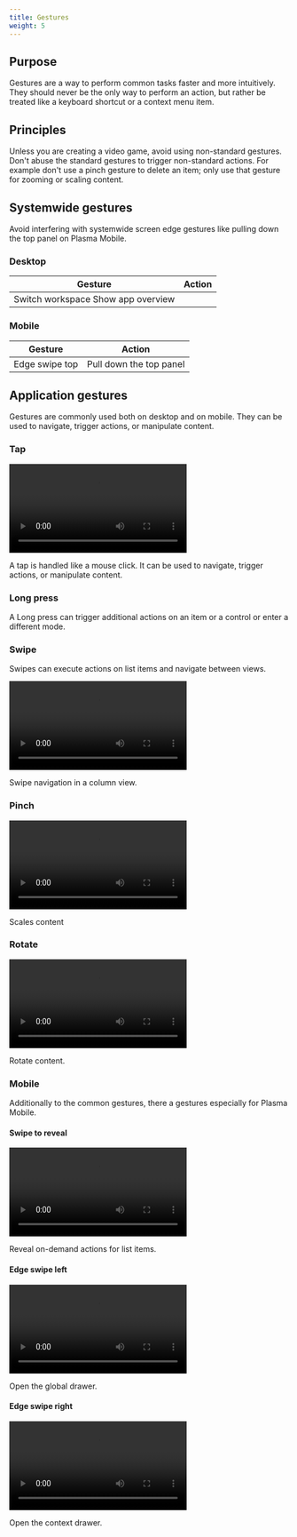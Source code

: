 ```yaml
---
title: Gestures
weight: 5
---
```


Purpose
-------

Gestures are a way to perform common tasks faster and more intuitively.
They should never be the only way to perform an action, but rather be
treated like a keyboard shortcut or a context menu item.

Principles
----------

Unless you are creating a video game, avoid using non-standard gestures.
Don't abuse the standard gestures to trigger non-standard actions. For
example don't use a pinch gesture to delete an item; only use that
gesture for zooming or scaling content.

Systemwide gestures
-------------------

Avoid interfering with systemwide screen edge gestures like pulling down
the top panel on Plasma Mobile.

### Desktop

Gesture                             | Action
------------------------------------|--------
Switch workspace Show app overview  |

### Mobile

Gesture         | Action
----------------|-------------------------
Edge swipe top  | Pull down the top panel

Application gestures
--------------------

Gestures are commonly used both on desktop and on mobile. They can be
used to navigate, trigger actions, or manipulate content.

### Tap

<video src="https://cdn.kde.org/hig/video/20200122/Touch.webm" 
loop="true" playsinline="true" width="320" controls="true" 
onended="this.play()" class="border"></video>

A tap is handled like a mouse click. It can be used to navigate, trigger
actions, or manipulate content.

### Long press

A Long press can trigger additional actions on an item or a control or
enter a different mode.

### Swipe

Swipes can execute actions on list items and navigate between views.

<video src="https://cdn.kde.org/hig/video/20200122/SwipeNavigate.webm" 
loop="true" playsinline="true" width="320" controls="true" 
onended="this.play()" class="border"></video>

Swipe navigation in a column view.

### Pinch

<video src="https://cdn.kde.org/hig/video/20200122/Pinch.webm" 
loop="true" playsinline="true" width="320" controls="true" 
onended="this.play()" class="border"></video>

Scales content

### Rotate

<video src="https://cdn.kde.org/hig/video/20200122/Rotate.webm" 
loop="true" playsinline="true" width="320" controls="true" 
onended="this.play()" class="border"></video>

Rotate content.

### Mobile

Additionally to the common gestures, there a gestures especially for
Plasma Mobile.

#### Swipe to reveal

<video src="https://cdn.kde.org/hig/video/20200122/Swipe.webm" 
loop="true" playsinline="true" width="320" controls="true" 
onended="this.play()" class="border"></video>

Reveal on-demand actions for list items.

#### Edge swipe left

<video src="https://cdn.kde.org/hig/video/20200122/ShowGlobalDrawer.webm" 
loop="true" playsinline="true" width="320" controls="true" 
onended="this.play()" class="border"></video>

Open the global drawer.

#### Edge swipe right

<video src="https://cdn.kde.org/hig/video/20200122/ShowContentDrawer.webm" 
loop="true" playsinline="true" width="320" controls="true" 
onended="this.play()" class="border"></video>

Open the context drawer.
